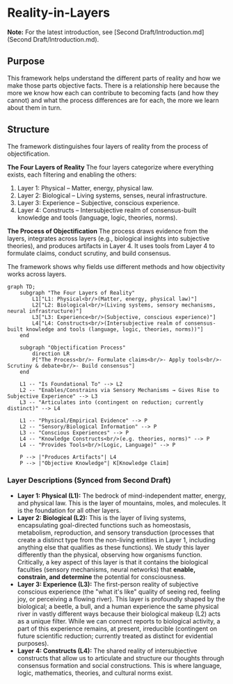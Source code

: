 # Reality-in-Layers

**Note:** For the latest introduction, see [Second Draft/Introduction.md](Second Draft/Introduction.md).

## Purpose

This framework helps understand the different parts of reality and how we make those parts objective facts. There is a relationship here because the more we know how each can contribute to becoming facts (and how they cannot) and what the process differences are for each, the more we learn about them in turn.

## Structure

The framework distinguishes four layers of reality from the process of objectification.

**The Four Layers of Reality**
The four layers categorize where everything exists, each filtering and enabling the others:
1.  Layer 1: Physical – Matter, energy, physical law.
2.  Layer 2: Biological – Living systems, senses, neural infrastructure.
3.  Layer 3: Experience – Subjective, conscious experience.
4.  Layer 4: Constructs – Intersubjective realm of consensus-built knowledge and tools (language, logic, theories, norms).

**The Process of Objectification**
The process draws evidence from the layers, integrates across layers (e.g., biological insights into subjective theories), and produces artifacts in Layer 4. It uses tools from Layer 4 to formulate claims, conduct scrutiny, and build consensus.

The framework shows why fields use different methods and how objectivity works across layers.

```mermaid
graph TD;
    subgraph "The Four Layers of Reality"
        L1["L1: Physical<br/>(Matter, energy, physical law)"]
        L2["L2: Biological<br/>(Living systems, sensory mechanisms, neural infrastructure)"]
        L3["L3: Experience<br/>(Subjective, conscious experience)"]
        L4["L4: Constructs<br/>(Intersubjective realm of consensus-built knowledge and tools (language, logic, theories, norms))"]
    end

    subgraph "Objectification Process"
        direction LR
        P["The Process<br/>- Formulate claims<br/>- Apply tools<br/>- Scrutiny & debate<br/>- Build consensus"]
    end

    L1 -- "Is Foundational To" --> L2
    L2 -- "Enables/Constrains via Sensory Mechanisms → Gives Rise to Subjective Experience" --> L3
    L3 -- "Articulates into (contingent on reduction; currently distinct)" --> L4
    
    L1 -- "Physical/Empirical Evidence" --> P
    L2 -- "Sensory/Biological Information" --> P
    L3 -- "Conscious Experiences" --> P
    L4 -- "Knowledge Constructs<br/>(e.g. theories, norms)" --> P
    L4 -- "Provides Tools<br/>(Logic, Language)" --> P
    
    P --> |"Produces Artifacts"| L4
    P --> |"Objective Knowledge"| K[Knowledge Claim]

```

### Layer Descriptions (Synced from Second Draft)

*   **Layer 1: Physical (L1):** The bedrock of mind-independent matter, energy, and physical law. This is the layer of mountains, moles, and molecules. It is the foundation for all other layers.
*   **Layer 2: Biological (L2):** This is the layer of living systems, encapsulating goal-directed functions such as homeostasis, metabolism, reproduction, and sensory transduction (processes that create a distinct type from the non-living entities in Layer 1, including anything else that qualifies as these functions). We study this layer differently than the physical, observing how organisms function. Critically, a key aspect of this layer is that it contains the biological faculties (sensory mechanisms, neural networks) that **enable, constrain, and determine** the potential for consciousness.
*   **Layer 3: Experience (L3):** The first-person reality of subjective conscious experience (the "what it's like" quality of seeing red, feeling joy, or perceiving a flowing river). This layer is profoundly shaped by the biological; a beetle, a bull, and a human experience the same physical river in vastly different ways because their biological makeup (L2) acts as a unique filter. While we can connect reports to biological activity, a part of this experience remains, at present, irreducible (contingent on future scientific reduction; currently treated as distinct for evidential purposes).
*   **Layer 4: Constructs (L4):** The shared reality of intersubjective constructs that allow us to articulate and structure our thoughts through consensus formation and social constructions. This is where language, logic, mathematics, theories, and cultural norms exist.
